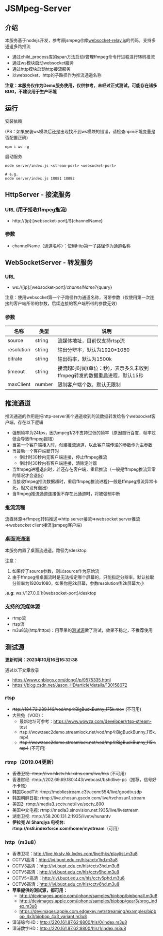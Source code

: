 # JSMpeg-Server
## 介绍

本服务基于nodejs开发，参考原jsmpeg仓库[websocket-relay.js](https://github.com/phoboslab/jsmpeg/blob/master/websocket-relay.js)的代码，支持多通道多路推流
- 通过child_process库的span方法启动\管理ffmpeg命令行进程进行转码推流
- 通过ws模块启动websocket服务
- 通过http模块启动http接流服务
- 以websocket、http的子路径作为推流通道名称

**注意：本服务仅作为Demo服务使用，仅供参考，未经过正式测试，可能存在诸多BUG，不建议用于生产环境**

## 运行
安装依赖

(PS：如果安装ws模块后还是出现找不到ws模块的错误，请检查npm环境变量是否配置正确)
```
npm i ws -g
```


启动服务
```shell
node server/index.js <stream-port> <websocket-port>

# e.g.
node server/index.js 18081 18082
```

## HttpServer - 接流服务

### URL (用于接收ffmpeg推流)

- http://[ip]:[websocket-port]/${channelName}

### 参数
- channelName（通道名称）：使用http第一子路径作为通道名称



## WebSocketServer - 转发服务

### URL

- ws://[ip]:[websocket-port]/${channelName}?${query}

注意：使用websocket第一个子路径作为通道名称，可带参数（仅使用第一次连接的客户端所带的参数，后续连接的客户端所带的参数无效）

### 参数
| 名称       | 类型   | 说明                                                                     |
| ---------- | ------ | ------------------------------------------------------------------------ |
| source     | string | 流媒体地址，目前仅支持rtsp流                                             |
| resolution | string | 输出分辨率，默认为1920*1080                                              |
| bitrate    | string | 输出码率，默认为1500k                                                    |
| timeout    | string | 接流超时时间(单位：秒)，表示多久未收到ffmpeg转发的数据重启进程，默认15秒 |
| maxClient  | number | 限制客户端个数，默认无限制                                               |

## 推流通道

推流通道的作用是把http-server某个通道收到的流数据转发给各个websocket客户端，存在以下逻辑

- 强制帧率为24fps，因为mpeg1/2不支持过低的帧率（原因自行百度，帧率过低会导致ffmpeg报错）
- 当第一个客户端接入时，创建推流通道，以此客户端传递的参数作为主参数
- 当最后一个客户端断开时
  - 倒计时30秒内无客户端连接，停止ffmpeg推流
  - 倒计时30秒内有客户端连接，清除定时器
- 当ffmpeg进程退出时，若还存在客户端，重启推流（一般是ffmpeg推流异常的情况才会退出）
- 当接收fmpeg推流数据超时，重启ffmpeg推流进程(一般是ffmpeg推流异常卡死，但又没有退出)
- 当ffmpeg推流通道连接但不存在此通道时，将被强制中断


### 推流流程
流媒体源=>ffmpeg转码推送=>http server接流=>websocket server推流=>websocket client接流(jsmpeg客户端)


### 桌面流通道
本服务内置了桌面流通道，路径为/desktop

注意：
1. 如果传了source参数，则以source作为原始流
2. 由于ffmpeg推桌面流时是无法指定哪个屏幕的，只能指定分辨率，默认拉取分辨率为1920x1080，如果你是2k屏幕，参数resolution传2k屏幕大小

**.e.g:** ws://127.0.0.1:{websocket-port}/desktop


### 支持的流媒体源
- rtmp流
- rtsp流
- m3u8流(http/https)：用苹果的[测试源](http://devimages.apple.com.edgekey.net/streaming/examples/bipbop_4x3/gear2/prog_index.m3u8)做了测试，效果不稳定，不推荐使用

## 测试源

**更新时间：2023年10月16日16:32:38**

通过以下文章收录
- https://www.cnblogs.com/dong1/p/9575335.html
- https://blog.csdn.net/Jason_HD/article/details/130158072

### rtsp
- ~~rtsp://184.72.239.149/vod/mp4:BigBuckBunny_175k.mov~~   (不可用)
- 大熊兔（VOD）：
  - 最新地址可参考：https://www.wowza.com/developer/rtsp-stream-test
  - rtsp://wowzaec2demo.streamlock.net/vod/mp4:BigBuckBunny_115k.mp4
  - ~~rtsp://wowzaec2demo.streamlock.net/vod/mp4:BigBuckBunny_115k.mp4~~   (不可用)

### rtmp（2019.04更新）
- ~~香港卫视: rtmp://live.hkstv.hk.lxdns.com/live/hks~~ (不可用)
- 香港财经: rtmp://202.69.69.180:443/webcast/bshdlive-pc（推荐，信号好不卡顿）
- 韩国GoodTV: rtmp://mobliestream.c3tv.com:554/live/goodtv.sdp
- 韩国朝鲜日报: rtmp://live.chosun.gscdn.com/live/tvchosun1.stream
- 美国2: rtmp://media3.scctv.net/live/scctv_800
- 美国中文电视: rtmp://media3.sinovision.net:1935/live/livestream
- 湖南卫视: rtmp://58.200.131.2:1935/livetv/hunantv
- **伊拉克 Al Sharqiya 电视台: rtmp://ns8.indexforce.com/home/mystream**（可用）
  
### http（m3u8）
- 香港卫视：http://live.hkstv.hk.lxdns.com/live/hks/playlist.m3u8
- CCTV1高清：http://ivi.bupt.edu.cn/hls/cctv1hd.m3u8
- CCTV3高清：http://ivi.bupt.edu.cn/hls/cctv3hd.m3u8
- CCTV5高清：http://ivi.bupt.edu.cn/hls/cctv5hd.m3u8
- CCTV5+高清：http://ivi.bupt.edu.cn/hls/cctv5phd.m3u8
- CCTV6高清：http://ivi.bupt.edu.cn/hls/cctv6hd.m3u8
- **苹果提供的测试源，都可用：**
  + http://devimages.apple.com/iphone/samples/bipbop/bipbopall.m3u8
  + http://devimages.apple.com/iphone/samples/bipbop/gear3/prog_index.m3u8
  + https://devimages.apple.com.edgekey.net/streaming/examples/bipbop_4x3/bipbop_4x3_variant.m3u8
- 漳浦综合HD：http://220.161.87.62:8800/hls/0/index.m3u8
- 漳浦数字HD：http://220.161.87.62:8800/hls/1/index.m3u8